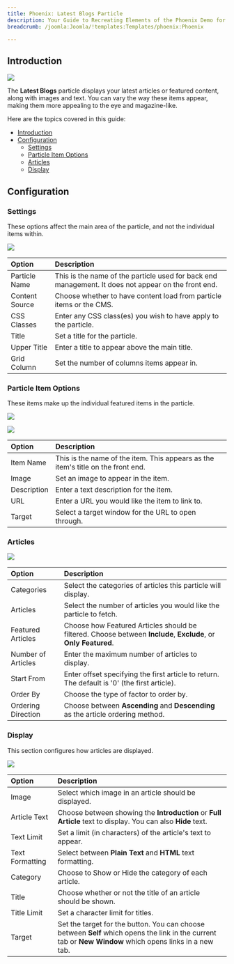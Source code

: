 ```yaml
---
title: Phoenix: Latest Blogs Particle
description: Your Guide to Recreating Elements of the Phoenix Demo for Joomla
breadcrumb: /joomla:Joomla/!templates:Templates/phoenix:Phoenix

---
```


## Introduction

![](assets/particle_latestblogs1.png)

The **Latest Blogs** particle displays your latest articles or featured content, along with images and text. You can vary the way these items appear, making them more appealing to the eye and magazine-like.

Here are the topics covered in this guide:

- [Introduction](#introduction)
- [Configuration](#configuration)
  - [Settings](#settings)
  - [Particle Item Options](#particle-item-options)
  - [Articles](#articles)
  - [Display](#display)

## Configuration

### Settings

These options affect the main area of the particle, and not the individual items within.

![](assets/particle_latestblogs2.png)

| Option         | Description                                                                                         |
| :------------- | :-------------------------------------------------------------------------------------------------- |
| Particle Name  | This is the name of the particle used for back end management. It does not appear on the front end. |
| Content Source | Choose whether to have content load from particle items or the CMS.                                 |
| CSS Classes    | Enter any CSS class(es) you wish to have apply to the particle.                                     |
| Title          | Set a title for the particle.                                                                       |
| Upper Title    | Enter a title to appear above the main title.                                                       |
| Grid Column    | Set the number of columns items appear in.                                                          |

### Particle Item Options

These items make up the individual featured items in the particle.

![](assets/particle_latestblogs3.png)

![](assets/particle_latestblogs4.png)

| Option      | Description                                                                      |
| :---------- | :------------------------------------------------------------------------------- |
| Item Name   | This is the name of the item. This appears as the item's title on the front end. |
| Image       | Set an image to appear in the item.                                              |
| Description | Enter a text description for the item.                                           |
| URL         | Enter a URL you would like the item to link to.                                  |
| Target      | Select a target window for the URL to open through.                              |

### Articles

![](assets/particle_latestblogs5.png)

| Option             | Description                                                                                                     |
| :----------------- | :-------------------------------------------------------------------------------------------------------------- |
| Categories         | Select the categories of articles this particle will display.                                                   |
| Articles           | Select the number of articles you would like the particle to fetch.                                             |
| Featured Articles  | Choose how Featured Articles should be filtered. Choose between **Include**, **Exclude**, or **Only Featured**. |
| Number of Articles | Enter the maximum number of articles to display.                                                                |
| Start From         | Enter offset specifying the first article to return. The default is '0' (the first article).                    |
| Order By           | Choose the type of factor to order by.                                                                          |
| Ordering Direction | Choose between **Ascending** and **Descending** as the article ordering method.                                 |

### Display

This section configures how articles are displayed.

![](assets/particle_latestblogs6.png)

| Option          | Description                                                                                                                                              |
| :-------------- | :------------------------------------------------------------------------------------------------------------------------------------------------------- |
| Image           | Select which image in an article should be displayed.                                                                                                    |
| Article Text    | Choose between showing the **Introduction** or **Full Article** text to display. You can also **Hide** text.                                             |
| Text Limit      | Set a limit (in characters) of the article's text to appear.                                                                                             |
| Text Formatting | Select between **Plain Text** and **HTML** text formatting.                                                                                              |
| Category        | Choose to Show or Hide the category of each article.                                                                                                     |
| Title           | Choose whether or not the title of an article should be shown.                                                                                           |
| Title Limit     | Set a character limit for titles.                                                                                                                        |
| Target          | Set the target for the button. You can choose between **Self** which opens the link in the current tab or **New Window** which opens links in a new tab. |

